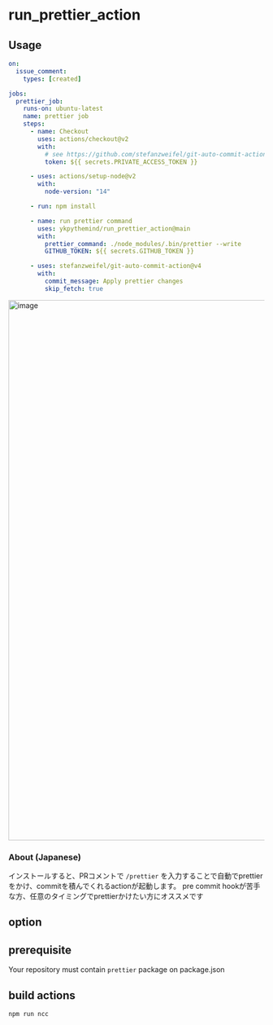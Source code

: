 # run_prettier_action

## Usage

```yaml
on:
  issue_comment:
    types: [created]

jobs:
  prettier_job:
    runs-on: ubuntu-latest
    name: prettier job
    steps:
      - name: Checkout
        uses: actions/checkout@v2
        with:
          # see https://github.com/stefanzweifel/git-auto-commit-action#commits-of-this-action-do-not-trigger-new-workflow-runs
          token: ${{ secrets.PRIVATE_ACCESS_TOKEN }}

      - uses: actions/setup-node@v2
        with:
          node-version: "14"

      - run: npm install

      - name: run prettier command
        uses: ykpythemind/run_prettier_action@main
        with:
          prettier_command: ./node_modules/.bin/prettier --write
          GITHUB_TOKEN: ${{ secrets.GITHUB_TOKEN }}

      - uses: stefanzweifel/git-auto-commit-action@v4
        with:
          commit_message: Apply prettier changes
          skip_fetch: true
```

<img width="1061" alt="image" src="https://user-images.githubusercontent.com/22209702/115342382-25e0bc00-a1e5-11eb-8683-e8b5662a8c41.png">


### About (Japanese)

インストールすると、PRコメントで `/prettier` を入力することで自動でprettierをかけ、commitを積んでくれるactionが起動します。
pre commit hookが苦手な方、任意のタイミングでprettierかけたい方にオススメです

## option

## prerequisite

Your repository must contain `prettier` package on package.json

## build actions

```
npm run ncc
```
